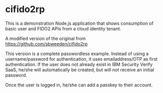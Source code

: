 # cifido2rp

This is a demonstration Node.js application that shows consumption of basic user and FIDO2 APIs from a cloud identity tenant.

A modified version of the original from https://github.com/sbweeden/cifido2rp

This version is a complete passwordless example. Instead of using a username/password for authentication, it uses emailaddress/OTP as first authentication. If the user does not already exist in IBM Security Verify SaaS, he/she will automatically be created, but will not receive an initial password.

Once the user is logged in, he/she can add a passkey to their account.
